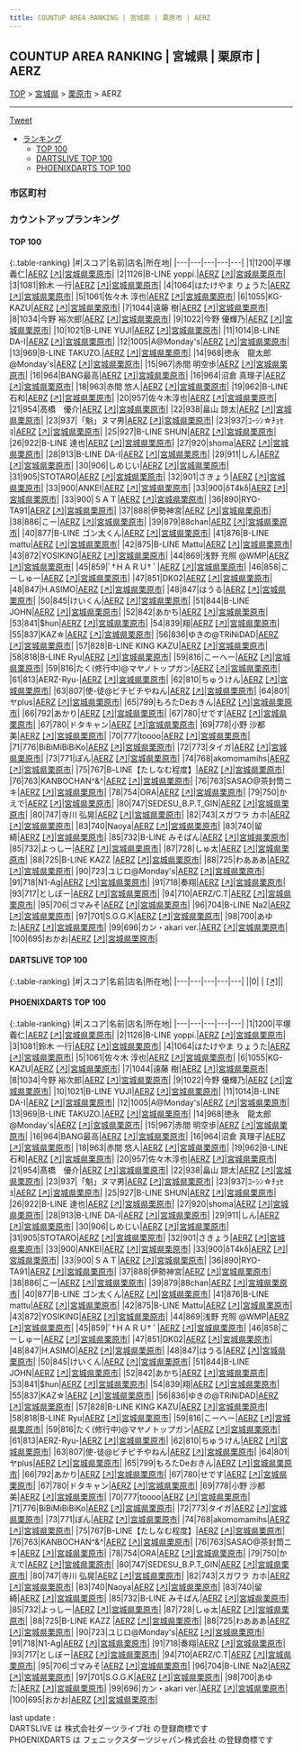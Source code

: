 ```yaml
---
title: COUNTUP AREA RANKING | 宮城県 | 栗原市 | AERZ
---
```

## COUNTUP AREA RANKING | 宮城県 | 栗原市 | AERZ

[TOP](/darts/rank/) > [宮城県](/darts/rank/宮城県/) > [栗原市](/darts/rank/宮城県/栗原市/) > AERZ

___

<a href="https://twitter.com/share?ref_src=twsrc%5Etfw" data-text="COUNTUP AREA RANKING | 宮城県栗原市AERZ" class="twitter-share-button" data-hashtags="DARTSLIVE,PHOENIXDARTS,darts,ダーツ" data-show-count="false">Tweet</a>

* [ランキング](#カウントアップランキング)
    * [TOP 100](#top-100)
    * [DARTSLIVE TOP 100](#dartslive-top-100)
    * [PHOENIXDARTS TOP 100](#phoenixdarts-top-100)

### 市区町村

<ul>

</ul>

### カウントアップランキング

#### TOP 100



{:.table-ranking}
|#|スコア|名前|店名|所在地|
|---|---|---|---|---|
|1|1200|<span class="rank-name-pd"><span class="pro-icon-pd"></span>平塚 義仁</span>|<a href="/darts/rank/shops/7982.html">AERZ</a> <a href="https://vs.phoenixdarts.com/jp/shop/shopDetailInfo/s_7982?s_seq=7982">[↗]</a>|<a href="/darts/rank/宮城県/栗原市">宮城県栗原市</a>|
|2|1126|<span class="rank-name-pd">B-LINE yoppi.</span>|<a href="/darts/rank/shops/7982.html">AERZ</a> <a href="https://vs.phoenixdarts.com/jp/shop/shopDetailInfo/s_7982?s_seq=7982">[↗]</a>|<a href="/darts/rank/宮城県/栗原市">宮城県栗原市</a>|
|3|1081|<span class="rank-name-pd"><span class="pro-icon-pd"></span>鈴木  一行</span>|<a href="/darts/rank/shops/7982.html">AERZ</a> <a href="https://vs.phoenixdarts.com/jp/shop/shopDetailInfo/s_7982?s_seq=7982">[↗]</a>|<a href="/darts/rank/宮城県/栗原市">宮城県栗原市</a>|
|4|1064|<span class="rank-name-pd">はたけやま りょうた</span>|<a href="/darts/rank/shops/7982.html">AERZ</a> <a href="https://vs.phoenixdarts.com/jp/shop/shopDetailInfo/s_7982?s_seq=7982">[↗]</a>|<a href="/darts/rank/宮城県/栗原市">宮城県栗原市</a>|
|5|1061|<span class="rank-name-pd"><span class="pro-icon-pd"></span>佐々木 淳也</span>|<a href="/darts/rank/shops/7982.html">AERZ</a> <a href="https://vs.phoenixdarts.com/jp/shop/shopDetailInfo/s_7982?s_seq=7982">[↗]</a>|<a href="/darts/rank/宮城県/栗原市">宮城県栗原市</a>|
|6|1055|<span class="rank-name-pd">KG-KAZU</span>|<a href="/darts/rank/shops/7982.html">AERZ</a> <a href="https://vs.phoenixdarts.com/jp/shop/shopDetailInfo/s_7982?s_seq=7982">[↗]</a>|<a href="/darts/rank/宮城県/栗原市">宮城県栗原市</a>|
|7|1044|<span class="rank-name-pd">遠藤 樹</span>|<a href="/darts/rank/shops/7982.html">AERZ</a> <a href="https://vs.phoenixdarts.com/jp/shop/shopDetailInfo/s_7982?s_seq=7982">[↗]</a>|<a href="/darts/rank/宮城県/栗原市">宮城県栗原市</a>|
|8|1034|<span class="rank-name-pd"><span class="pro-icon-pd"></span>今野 裕次郎</span>|<a href="/darts/rank/shops/7982.html">AERZ</a> <a href="https://vs.phoenixdarts.com/jp/shop/shopDetailInfo/s_7982?s_seq=7982">[↗]</a>|<a href="/darts/rank/宮城県/栗原市">宮城県栗原市</a>|
|9|1022|<span class="rank-name-pd"><span class="pro-icon-pd"></span>今野 優輝乃</span>|<a href="/darts/rank/shops/7982.html">AERZ</a> <a href="https://vs.phoenixdarts.com/jp/shop/shopDetailInfo/s_7982?s_seq=7982">[↗]</a>|<a href="/darts/rank/宮城県/栗原市">宮城県栗原市</a>|
|10|1021|<span class="rank-name-pd">B-LINE YUJI</span>|<a href="/darts/rank/shops/7982.html">AERZ</a> <a href="https://vs.phoenixdarts.com/jp/shop/shopDetailInfo/s_7982?s_seq=7982">[↗]</a>|<a href="/darts/rank/宮城県/栗原市">宮城県栗原市</a>|
|11|1014|<span class="rank-name-pd">B-LINE  DA-I</span>|<a href="/darts/rank/shops/7982.html">AERZ</a> <a href="https://vs.phoenixdarts.com/jp/shop/shopDetailInfo/s_7982?s_seq=7982">[↗]</a>|<a href="/darts/rank/宮城県/栗原市">宮城県栗原市</a>|
|12|1005|<span class="rank-name-pd">A@Monday&#x27;s</span>|<a href="/darts/rank/shops/7982.html">AERZ</a> <a href="https://vs.phoenixdarts.com/jp/shop/shopDetailInfo/s_7982?s_seq=7982">[↗]</a>|<a href="/darts/rank/宮城県/栗原市">宮城県栗原市</a>|
|13|969|<span class="rank-name-pd">B-LINE TAKUZO.</span>|<a href="/darts/rank/shops/7982.html">AERZ</a> <a href="https://vs.phoenixdarts.com/jp/shop/shopDetailInfo/s_7982?s_seq=7982">[↗]</a>|<a href="/darts/rank/宮城県/栗原市">宮城県栗原市</a>|
|14|968|<span class="rank-name-pd">徳永　龍太郎@Monday&#x27;s</span>|<a href="/darts/rank/shops/7982.html">AERZ</a> <a href="https://vs.phoenixdarts.com/jp/shop/shopDetailInfo/s_7982?s_seq=7982">[↗]</a>|<a href="/darts/rank/宮城県/栗原市">宮城県栗原市</a>|
|15|967|<span class="rank-name-pd">赤間 明空歩</span>|<a href="/darts/rank/shops/7982.html">AERZ</a> <a href="https://vs.phoenixdarts.com/jp/shop/shopDetailInfo/s_7982?s_seq=7982">[↗]</a>|<a href="/darts/rank/宮城県/栗原市">宮城県栗原市</a>|
|16|964|<span class="rank-name-pd">BANG最高</span>|<a href="/darts/rank/shops/7982.html">AERZ</a> <a href="https://vs.phoenixdarts.com/jp/shop/shopDetailInfo/s_7982?s_seq=7982">[↗]</a>|<a href="/darts/rank/宮城県/栗原市">宮城県栗原市</a>|
|16|964|<span class="rank-name-pd"><span class="pro-icon-pd"></span>沼倉 真理子</span>|<a href="/darts/rank/shops/7982.html">AERZ</a> <a href="https://vs.phoenixdarts.com/jp/shop/shopDetailInfo/s_7982?s_seq=7982">[↗]</a>|<a href="/darts/rank/宮城県/栗原市">宮城県栗原市</a>|
|18|963|<span class="rank-name-pd"><span class="pro-icon-pd"></span>赤間 悠人</span>|<a href="/darts/rank/shops/7982.html">AERZ</a> <a href="https://vs.phoenixdarts.com/jp/shop/shopDetailInfo/s_7982?s_seq=7982">[↗]</a>|<a href="/darts/rank/宮城県/栗原市">宮城県栗原市</a>|
|19|962|<span class="rank-name-pd">B-LINE 石和</span>|<a href="/darts/rank/shops/7982.html">AERZ</a> <a href="https://vs.phoenixdarts.com/jp/shop/shopDetailInfo/s_7982?s_seq=7982">[↗]</a>|<a href="/darts/rank/宮城県/栗原市">宮城県栗原市</a>|
|20|957|<span class="rank-name-pd">佐々木淳也</span>|<a href="/darts/rank/shops/7982.html">AERZ</a> <a href="https://vs.phoenixdarts.com/jp/shop/shopDetailInfo/s_7982?s_seq=7982">[↗]</a>|<a href="/darts/rank/宮城県/栗原市">宮城県栗原市</a>|
|21|954|<span class="rank-name-pd">髙橋　優介</span>|<a href="/darts/rank/shops/7982.html">AERZ</a> <a href="https://vs.phoenixdarts.com/jp/shop/shopDetailInfo/s_7982?s_seq=7982">[↗]</a>|<a href="/darts/rank/宮城県/栗原市">宮城県栗原市</a>|
|22|938|<span class="rank-name-pd">畠山 諒太</span>|<a href="/darts/rank/shops/7982.html">AERZ</a> <a href="https://vs.phoenixdarts.com/jp/shop/shopDetailInfo/s_7982?s_seq=7982">[↗]</a>|<a href="/darts/rank/宮城県/栗原市">宮城県栗原市</a>|
|23|937|<span class="rank-name-pd">「魁」ヌマ男</span>|<a href="/darts/rank/shops/7982.html">AERZ</a> <a href="https://vs.phoenixdarts.com/jp/shop/shopDetailInfo/s_7982?s_seq=7982">[↗]</a>|<a href="/darts/rank/宮城県/栗原市">宮城県栗原市</a>|
|23|937|<span class="rank-name-pd">ｺｰｼﾝ☆ﾁｮｾﾖ</span>|<a href="/darts/rank/shops/7982.html">AERZ</a> <a href="https://vs.phoenixdarts.com/jp/shop/shopDetailInfo/s_7982?s_seq=7982">[↗]</a>|<a href="/darts/rank/宮城県/栗原市">宮城県栗原市</a>|
|25|927|<span class="rank-name-pd">B-LINE SHUN</span>|<a href="/darts/rank/shops/7982.html">AERZ</a> <a href="https://vs.phoenixdarts.com/jp/shop/shopDetailInfo/s_7982?s_seq=7982">[↗]</a>|<a href="/darts/rank/宮城県/栗原市">宮城県栗原市</a>|
|26|922|<span class="rank-name-pd">B-LINE   達也</span>|<a href="/darts/rank/shops/7982.html">AERZ</a> <a href="https://vs.phoenixdarts.com/jp/shop/shopDetailInfo/s_7982?s_seq=7982">[↗]</a>|<a href="/darts/rank/宮城県/栗原市">宮城県栗原市</a>|
|27|920|<span class="rank-name-pd">shoma</span>|<a href="/darts/rank/shops/7982.html">AERZ</a> <a href="https://vs.phoenixdarts.com/jp/shop/shopDetailInfo/s_7982?s_seq=7982">[↗]</a>|<a href="/darts/rank/宮城県/栗原市">宮城県栗原市</a>|
|28|913|<span class="rank-name-pd">B-LINE DA-I</span>|<a href="/darts/rank/shops/7982.html">AERZ</a> <a href="https://vs.phoenixdarts.com/jp/shop/shopDetailInfo/s_7982?s_seq=7982">[↗]</a>|<a href="/darts/rank/宮城県/栗原市">宮城県栗原市</a>|
|29|911|<span class="rank-name-pd">しん</span>|<a href="/darts/rank/shops/7982.html">AERZ</a> <a href="https://vs.phoenixdarts.com/jp/shop/shopDetailInfo/s_7982?s_seq=7982">[↗]</a>|<a href="/darts/rank/宮城県/栗原市">宮城県栗原市</a>|
|30|906|<span class="rank-name-pd">しめじい</span>|<a href="/darts/rank/shops/7982.html">AERZ</a> <a href="https://vs.phoenixdarts.com/jp/shop/shopDetailInfo/s_7982?s_seq=7982">[↗]</a>|<a href="/darts/rank/宮城県/栗原市">宮城県栗原市</a>|
|31|905|<span class="rank-name-pd">STOTARO</span>|<a href="/darts/rank/shops/7982.html">AERZ</a> <a href="https://vs.phoenixdarts.com/jp/shop/shopDetailInfo/s_7982?s_seq=7982">[↗]</a>|<a href="/darts/rank/宮城県/栗原市">宮城県栗原市</a>|
|32|901|<span class="rank-name-pd">さきょう</span>|<a href="/darts/rank/shops/7982.html">AERZ</a> <a href="https://vs.phoenixdarts.com/jp/shop/shopDetailInfo/s_7982?s_seq=7982">[↗]</a>|<a href="/darts/rank/宮城県/栗原市">宮城県栗原市</a>|
|33|900|<span class="rank-name-pd">ANKEI</span>|<a href="/darts/rank/shops/7982.html">AERZ</a> <a href="https://vs.phoenixdarts.com/jp/shop/shopDetailInfo/s_7982?s_seq=7982">[↗]</a>|<a href="/darts/rank/宮城県/栗原市">宮城県栗原市</a>|
|33|900|<span class="rank-name-pd">δT4kδ</span>|<a href="/darts/rank/shops/7982.html">AERZ</a> <a href="https://vs.phoenixdarts.com/jp/shop/shopDetailInfo/s_7982?s_seq=7982">[↗]</a>|<a href="/darts/rank/宮城県/栗原市">宮城県栗原市</a>|
|33|900|<span class="rank-name-pd">ＳＡＴ</span>|<a href="/darts/rank/shops/7982.html">AERZ</a> <a href="https://vs.phoenixdarts.com/jp/shop/shopDetailInfo/s_7982?s_seq=7982">[↗]</a>|<a href="/darts/rank/宮城県/栗原市">宮城県栗原市</a>|
|36|890|<span class="rank-name-pd">RYO-TA91</span>|<a href="/darts/rank/shops/7982.html">AERZ</a> <a href="https://vs.phoenixdarts.com/jp/shop/shopDetailInfo/s_7982?s_seq=7982">[↗]</a>|<a href="/darts/rank/宮城県/栗原市">宮城県栗原市</a>|
|37|888|<span class="rank-name-pd">伊勢神宮</span>|<a href="/darts/rank/shops/7982.html">AERZ</a> <a href="https://vs.phoenixdarts.com/jp/shop/shopDetailInfo/s_7982?s_seq=7982">[↗]</a>|<a href="/darts/rank/宮城県/栗原市">宮城県栗原市</a>|
|38|886|<span class="rank-name-pd">こー</span>|<a href="/darts/rank/shops/7982.html">AERZ</a> <a href="https://vs.phoenixdarts.com/jp/shop/shopDetailInfo/s_7982?s_seq=7982">[↗]</a>|<a href="/darts/rank/宮城県/栗原市">宮城県栗原市</a>|
|39|879|<span class="rank-name-pd">88chan</span>|<a href="/darts/rank/shops/7982.html">AERZ</a> <a href="https://vs.phoenixdarts.com/jp/shop/shopDetailInfo/s_7982?s_seq=7982">[↗]</a>|<a href="/darts/rank/宮城県/栗原市">宮城県栗原市</a>|
|40|877|<span class="rank-name-pd">B-LINE ゴン太くん</span>|<a href="/darts/rank/shops/7982.html">AERZ</a> <a href="https://vs.phoenixdarts.com/jp/shop/shopDetailInfo/s_7982?s_seq=7982">[↗]</a>|<a href="/darts/rank/宮城県/栗原市">宮城県栗原市</a>|
|41|876|<span class="rank-name-pd">B-LINE mattu</span>|<a href="/darts/rank/shops/7982.html">AERZ</a> <a href="https://vs.phoenixdarts.com/jp/shop/shopDetailInfo/s_7982?s_seq=7982">[↗]</a>|<a href="/darts/rank/宮城県/栗原市">宮城県栗原市</a>|
|42|875|<span class="rank-name-pd">B-LINE Mattu</span>|<a href="/darts/rank/shops/7982.html">AERZ</a> <a href="https://vs.phoenixdarts.com/jp/shop/shopDetailInfo/s_7982?s_seq=7982">[↗]</a>|<a href="/darts/rank/宮城県/栗原市">宮城県栗原市</a>|
|43|872|<span class="rank-name-pd">YOSIKING</span>|<a href="/darts/rank/shops/7982.html">AERZ</a> <a href="https://vs.phoenixdarts.com/jp/shop/shopDetailInfo/s_7982?s_seq=7982">[↗]</a>|<a href="/darts/rank/宮城県/栗原市">宮城県栗原市</a>|
|44|869|<span class="rank-name-pd">浅野 充照 @WMP</span>|<a href="/darts/rank/shops/7982.html">AERZ</a> <a href="https://vs.phoenixdarts.com/jp/shop/shopDetailInfo/s_7982?s_seq=7982">[↗]</a>|<a href="/darts/rank/宮城県/栗原市">宮城県栗原市</a>|
|45|859|<span class="rank-name-pd">‪ﾟ†ＨＡＲＵ† ﾟ</span>|<a href="/darts/rank/shops/7982.html">AERZ</a> <a href="https://vs.phoenixdarts.com/jp/shop/shopDetailInfo/s_7982?s_seq=7982">[↗]</a>|<a href="/darts/rank/宮城県/栗原市">宮城県栗原市</a>|
|46|858|<span class="rank-name-pd">こーしゅー</span>|<a href="/darts/rank/shops/7982.html">AERZ</a> <a href="https://vs.phoenixdarts.com/jp/shop/shopDetailInfo/s_7982?s_seq=7982">[↗]</a>|<a href="/darts/rank/宮城県/栗原市">宮城県栗原市</a>|
|47|851|<span class="rank-name-pd">DK02</span>|<a href="/darts/rank/shops/7982.html">AERZ</a> <a href="https://vs.phoenixdarts.com/jp/shop/shopDetailInfo/s_7982?s_seq=7982">[↗]</a>|<a href="/darts/rank/宮城県/栗原市">宮城県栗原市</a>|
|48|847|<span class="rank-name-pd">H.ASIMO</span>|<a href="/darts/rank/shops/7982.html">AERZ</a> <a href="https://vs.phoenixdarts.com/jp/shop/shopDetailInfo/s_7982?s_seq=7982">[↗]</a>|<a href="/darts/rank/宮城県/栗原市">宮城県栗原市</a>|
|48|847|<span class="rank-name-pd">はうる</span>|<a href="/darts/rank/shops/7982.html">AERZ</a> <a href="https://vs.phoenixdarts.com/jp/shop/shopDetailInfo/s_7982?s_seq=7982">[↗]</a>|<a href="/darts/rank/宮城県/栗原市">宮城県栗原市</a>|
|50|845|<span class="rank-name-pd">けいくん</span>|<a href="/darts/rank/shops/7982.html">AERZ</a> <a href="https://vs.phoenixdarts.com/jp/shop/shopDetailInfo/s_7982?s_seq=7982">[↗]</a>|<a href="/darts/rank/宮城県/栗原市">宮城県栗原市</a>|
|51|844|<span class="rank-name-pd">B-LINE JOHN</span>|<a href="/darts/rank/shops/7982.html">AERZ</a> <a href="https://vs.phoenixdarts.com/jp/shop/shopDetailInfo/s_7982?s_seq=7982">[↗]</a>|<a href="/darts/rank/宮城県/栗原市">宮城県栗原市</a>|
|52|842|<span class="rank-name-pd">あかち</span>|<a href="/darts/rank/shops/7982.html">AERZ</a> <a href="https://vs.phoenixdarts.com/jp/shop/shopDetailInfo/s_7982?s_seq=7982">[↗]</a>|<a href="/darts/rank/宮城県/栗原市">宮城県栗原市</a>|
|53|841|<span class="rank-name-pd">$hun</span>|<a href="/darts/rank/shops/7982.html">AERZ</a> <a href="https://vs.phoenixdarts.com/jp/shop/shopDetailInfo/s_7982?s_seq=7982">[↗]</a>|<a href="/darts/rank/宮城県/栗原市">宮城県栗原市</a>|
|54|839|<span class="rank-name-pd">翔</span>|<a href="/darts/rank/shops/7982.html">AERZ</a> <a href="https://vs.phoenixdarts.com/jp/shop/shopDetailInfo/s_7982?s_seq=7982">[↗]</a>|<a href="/darts/rank/宮城県/栗原市">宮城県栗原市</a>|
|55|837|<span class="rank-name-pd">KAZ☆</span>|<a href="/darts/rank/shops/7982.html">AERZ</a> <a href="https://vs.phoenixdarts.com/jp/shop/shopDetailInfo/s_7982?s_seq=7982">[↗]</a>|<a href="/darts/rank/宮城県/栗原市">宮城県栗原市</a>|
|56|836|<span class="rank-name-pd">ゆきの@TRiNiDAD</span>|<a href="/darts/rank/shops/7982.html">AERZ</a> <a href="https://vs.phoenixdarts.com/jp/shop/shopDetailInfo/s_7982?s_seq=7982">[↗]</a>|<a href="/darts/rank/宮城県/栗原市">宮城県栗原市</a>|
|57|828|<span class="rank-name-pd">B-LINE KING KAZU</span>|<a href="/darts/rank/shops/7982.html">AERZ</a> <a href="https://vs.phoenixdarts.com/jp/shop/shopDetailInfo/s_7982?s_seq=7982">[↗]</a>|<a href="/darts/rank/宮城県/栗原市">宮城県栗原市</a>|
|58|818|<span class="rank-name-pd">B-LINE Ryu</span>|<a href="/darts/rank/shops/7982.html">AERZ</a> <a href="https://vs.phoenixdarts.com/jp/shop/shopDetailInfo/s_7982?s_seq=7982">[↗]</a>|<a href="/darts/rank/宮城県/栗原市">宮城県栗原市</a>|
|59|816|<span class="rank-name-pd">こーへー</span>|<a href="/darts/rank/shops/7982.html">AERZ</a> <a href="https://vs.phoenixdarts.com/jp/shop/shopDetailInfo/s_7982?s_seq=7982">[↗]</a>|<a href="/darts/rank/宮城県/栗原市">宮城県栗原市</a>|
|59|816|<span class="rank-name-pd">たく(修行中)@マヤノトップガン</span>|<a href="/darts/rank/shops/7982.html">AERZ</a> <a href="https://vs.phoenixdarts.com/jp/shop/shopDetailInfo/s_7982?s_seq=7982">[↗]</a>|<a href="/darts/rank/宮城県/栗原市">宮城県栗原市</a>|
|61|813|<span class="rank-name-pd">AERZ-Ryu-</span>|<a href="/darts/rank/shops/7982.html">AERZ</a> <a href="https://vs.phoenixdarts.com/jp/shop/shopDetailInfo/s_7982?s_seq=7982">[↗]</a>|<a href="/darts/rank/宮城県/栗原市">宮城県栗原市</a>|
|62|810|<span class="rank-name-pd">ちゅうけん</span>|<a href="/darts/rank/shops/7982.html">AERZ</a> <a href="https://vs.phoenixdarts.com/jp/shop/shopDetailInfo/s_7982?s_seq=7982">[↗]</a>|<a href="/darts/rank/宮城県/栗原市">宮城県栗原市</a>|
|63|807|<span class="rank-name-pd">使-徒@ビチビチやねん</span>|<a href="/darts/rank/shops/7982.html">AERZ</a> <a href="https://vs.phoenixdarts.com/jp/shop/shopDetailInfo/s_7982?s_seq=7982">[↗]</a>|<a href="/darts/rank/宮城県/栗原市">宮城県栗原市</a>|
|64|801|<span class="rank-name-pd">ヤplus</span>|<a href="/darts/rank/shops/7982.html">AERZ</a> <a href="https://vs.phoenixdarts.com/jp/shop/shopDetailInfo/s_7982?s_seq=7982">[↗]</a>|<a href="/darts/rank/宮城県/栗原市">宮城県栗原市</a>|
|65|799|<span class="rank-name-pd">もろたDeおきん</span>|<a href="/darts/rank/shops/7982.html">AERZ</a> <a href="https://vs.phoenixdarts.com/jp/shop/shopDetailInfo/s_7982?s_seq=7982">[↗]</a>|<a href="/darts/rank/宮城県/栗原市">宮城県栗原市</a>|
|66|792|<span class="rank-name-pd">あかり</span>|<a href="/darts/rank/shops/7982.html">AERZ</a> <a href="https://vs.phoenixdarts.com/jp/shop/shopDetailInfo/s_7982?s_seq=7982">[↗]</a>|<a href="/darts/rank/宮城県/栗原市">宮城県栗原市</a>|
|67|780|<span class="rank-name-pd">せです</span>|<a href="/darts/rank/shops/7982.html">AERZ</a> <a href="https://vs.phoenixdarts.com/jp/shop/shopDetailInfo/s_7982?s_seq=7982">[↗]</a>|<a href="/darts/rank/宮城県/栗原市">宮城県栗原市</a>|
|67|780|<span class="rank-name-pd">ドタキャン</span>|<a href="/darts/rank/shops/7982.html">AERZ</a> <a href="https://vs.phoenixdarts.com/jp/shop/shopDetailInfo/s_7982?s_seq=7982">[↗]</a>|<a href="/darts/rank/宮城県/栗原市">宮城県栗原市</a>|
|69|778|<span class="rank-name-pd"><span class="pro-icon-pd"></span>小野 沙都美</span>|<a href="/darts/rank/shops/7982.html">AERZ</a> <a href="https://vs.phoenixdarts.com/jp/shop/shopDetailInfo/s_7982?s_seq=7982">[↗]</a>|<a href="/darts/rank/宮城県/栗原市">宮城県栗原市</a>|
|70|777|<span class="rank-name-pd">toooo</span>|<a href="/darts/rank/shops/7982.html">AERZ</a> <a href="https://vs.phoenixdarts.com/jp/shop/shopDetailInfo/s_7982?s_seq=7982">[↗]</a>|<a href="/darts/rank/宮城県/栗原市">宮城県栗原市</a>|
|71|776|<span class="rank-name-pd">BiBiMiBiBiKo</span>|<a href="/darts/rank/shops/7982.html">AERZ</a> <a href="https://vs.phoenixdarts.com/jp/shop/shopDetailInfo/s_7982?s_seq=7982">[↗]</a>|<a href="/darts/rank/宮城県/栗原市">宮城県栗原市</a>|
|72|773|<span class="rank-name-pd">タイガ</span>|<a href="/darts/rank/shops/7982.html">AERZ</a> <a href="https://vs.phoenixdarts.com/jp/shop/shopDetailInfo/s_7982?s_seq=7982">[↗]</a>|<a href="/darts/rank/宮城県/栗原市">宮城県栗原市</a>|
|73|771|<span class="rank-name-pd">ぽん</span>|<a href="/darts/rank/shops/7982.html">AERZ</a> <a href="https://vs.phoenixdarts.com/jp/shop/shopDetailInfo/s_7982?s_seq=7982">[↗]</a>|<a href="/darts/rank/宮城県/栗原市">宮城県栗原市</a>|
|74|768|<span class="rank-name-pd">akomomamihs</span>|<a href="/darts/rank/shops/7982.html">AERZ</a> <a href="https://vs.phoenixdarts.com/jp/shop/shopDetailInfo/s_7982?s_seq=7982">[↗]</a>|<a href="/darts/rank/宮城県/栗原市">宮城県栗原市</a>|
|75|767|<span class="rank-name-pd">BｰLINE【たしなむ程度】</span>|<a href="/darts/rank/shops/7982.html">AERZ</a> <a href="https://vs.phoenixdarts.com/jp/shop/shopDetailInfo/s_7982?s_seq=7982">[↗]</a>|<a href="/darts/rank/宮城県/栗原市">宮城県栗原市</a>|
|76|763|<span class="rank-name-pd">KANBOCHAN^&amp;^</span>|<a href="/darts/rank/shops/7982.html">AERZ</a> <a href="https://vs.phoenixdarts.com/jp/shop/shopDetailInfo/s_7982?s_seq=7982">[↗]</a>|<a href="/darts/rank/宮城県/栗原市">宮城県栗原市</a>|
|76|763|<span class="rank-name-pd">SASAO@茶封筒ニキ</span>|<a href="/darts/rank/shops/7982.html">AERZ</a> <a href="https://vs.phoenixdarts.com/jp/shop/shopDetailInfo/s_7982?s_seq=7982">[↗]</a>|<a href="/darts/rank/宮城県/栗原市">宮城県栗原市</a>|
|78|754|<span class="rank-name-pd">ORA</span>|<a href="/darts/rank/shops/7982.html">AERZ</a> <a href="https://vs.phoenixdarts.com/jp/shop/shopDetailInfo/s_7982?s_seq=7982">[↗]</a>|<a href="/darts/rank/宮城県/栗原市">宮城県栗原市</a>|
|79|750|<span class="rank-name-pd">かえで</span>|<a href="/darts/rank/shops/7982.html">AERZ</a> <a href="https://vs.phoenixdarts.com/jp/shop/shopDetailInfo/s_7982?s_seq=7982">[↗]</a>|<a href="/darts/rank/宮城県/栗原市">宮城県栗原市</a>|
|80|747|<span class="rank-name-pd">SEDESU_B.P.T_GIN</span>|<a href="/darts/rank/shops/7982.html">AERZ</a> <a href="https://vs.phoenixdarts.com/jp/shop/shopDetailInfo/s_7982?s_seq=7982">[↗]</a>|<a href="/darts/rank/宮城県/栗原市">宮城県栗原市</a>|
|80|747|<span class="rank-name-pd">寺川 弘晃</span>|<a href="/darts/rank/shops/7982.html">AERZ</a> <a href="https://vs.phoenixdarts.com/jp/shop/shopDetailInfo/s_7982?s_seq=7982">[↗]</a>|<a href="/darts/rank/宮城県/栗原市">宮城県栗原市</a>|
|82|743|<span class="rank-name-pd">スガワラ カホ</span>|<a href="/darts/rank/shops/7982.html">AERZ</a> <a href="https://vs.phoenixdarts.com/jp/shop/shopDetailInfo/s_7982?s_seq=7982">[↗]</a>|<a href="/darts/rank/宮城県/栗原市">宮城県栗原市</a>|
|83|740|<span class="rank-name-pd">Naoya</span>|<a href="/darts/rank/shops/7982.html">AERZ</a> <a href="https://vs.phoenixdarts.com/jp/shop/shopDetailInfo/s_7982?s_seq=7982">[↗]</a>|<a href="/darts/rank/宮城県/栗原市">宮城県栗原市</a>|
|83|740|<span class="rank-name-pd">留綺</span>|<a href="/darts/rank/shops/7982.html">AERZ</a> <a href="https://vs.phoenixdarts.com/jp/shop/shopDetailInfo/s_7982?s_seq=7982">[↗]</a>|<a href="/darts/rank/宮城県/栗原市">宮城県栗原市</a>|
|85|732|<span class="rank-name-pd">B-LINE みそぱん</span>|<a href="/darts/rank/shops/7982.html">AERZ</a> <a href="https://vs.phoenixdarts.com/jp/shop/shopDetailInfo/s_7982?s_seq=7982">[↗]</a>|<a href="/darts/rank/宮城県/栗原市">宮城県栗原市</a>|
|85|732|<span class="rank-name-pd">よっしー</span>|<a href="/darts/rank/shops/7982.html">AERZ</a> <a href="https://vs.phoenixdarts.com/jp/shop/shopDetailInfo/s_7982?s_seq=7982">[↗]</a>|<a href="/darts/rank/宮城県/栗原市">宮城県栗原市</a>|
|87|728|<span class="rank-name-pd">しゅ太</span>|<a href="/darts/rank/shops/7982.html">AERZ</a> <a href="https://vs.phoenixdarts.com/jp/shop/shopDetailInfo/s_7982?s_seq=7982">[↗]</a>|<a href="/darts/rank/宮城県/栗原市">宮城県栗原市</a>|
|88|725|<span class="rank-name-pd">B-LINE KAZZ </span>|<a href="/darts/rank/shops/7982.html">AERZ</a> <a href="https://vs.phoenixdarts.com/jp/shop/shopDetailInfo/s_7982?s_seq=7982">[↗]</a>|<a href="/darts/rank/宮城県/栗原市">宮城県栗原市</a>|
|88|725|<span class="rank-name-pd">わあああ</span>|<a href="/darts/rank/shops/7982.html">AERZ</a> <a href="https://vs.phoenixdarts.com/jp/shop/shopDetailInfo/s_7982?s_seq=7982">[↗]</a>|<a href="/darts/rank/宮城県/栗原市">宮城県栗原市</a>|
|90|723|<span class="rank-name-pd">ユじロ@Monday&#x27;s</span>|<a href="/darts/rank/shops/7982.html">AERZ</a> <a href="https://vs.phoenixdarts.com/jp/shop/shopDetailInfo/s_7982?s_seq=7982">[↗]</a>|<a href="/darts/rank/宮城県/栗原市">宮城県栗原市</a>|
|91|718|<span class="rank-name-pd">N1-Ag</span>|<a href="/darts/rank/shops/7982.html">AERZ</a> <a href="https://vs.phoenixdarts.com/jp/shop/shopDetailInfo/s_7982?s_seq=7982">[↗]</a>|<a href="/darts/rank/宮城県/栗原市">宮城県栗原市</a>|
|91|718|<span class="rank-name-pd">奏翔</span>|<a href="/darts/rank/shops/7982.html">AERZ</a> <a href="https://vs.phoenixdarts.com/jp/shop/shopDetailInfo/s_7982?s_seq=7982">[↗]</a>|<a href="/darts/rank/宮城県/栗原市">宮城県栗原市</a>|
|93|717|<span class="rank-name-pd">としぼー</span>|<a href="/darts/rank/shops/7982.html">AERZ</a> <a href="https://vs.phoenixdarts.com/jp/shop/shopDetailInfo/s_7982?s_seq=7982">[↗]</a>|<a href="/darts/rank/宮城県/栗原市">宮城県栗原市</a>|
|94|710|<span class="rank-name-pd">AERZ/C.T</span>|<a href="/darts/rank/shops/7982.html">AERZ</a> <a href="https://vs.phoenixdarts.com/jp/shop/shopDetailInfo/s_7982?s_seq=7982">[↗]</a>|<a href="/darts/rank/宮城県/栗原市">宮城県栗原市</a>|
|95|706|<span class="rank-name-pd">ゴマみそ</span>|<a href="/darts/rank/shops/7982.html">AERZ</a> <a href="https://vs.phoenixdarts.com/jp/shop/shopDetailInfo/s_7982?s_seq=7982">[↗]</a>|<a href="/darts/rank/宮城県/栗原市">宮城県栗原市</a>|
|96|704|<span class="rank-name-pd">B-LINE Na2</span>|<a href="/darts/rank/shops/7982.html">AERZ</a> <a href="https://vs.phoenixdarts.com/jp/shop/shopDetailInfo/s_7982?s_seq=7982">[↗]</a>|<a href="/darts/rank/宮城県/栗原市">宮城県栗原市</a>|
|97|701|<span class="rank-name-pd">S.G.G.K</span>|<a href="/darts/rank/shops/7982.html">AERZ</a> <a href="https://vs.phoenixdarts.com/jp/shop/shopDetailInfo/s_7982?s_seq=7982">[↗]</a>|<a href="/darts/rank/宮城県/栗原市">宮城県栗原市</a>|
|98|700|<span class="rank-name-pd">あゆた</span>|<a href="/darts/rank/shops/7982.html">AERZ</a> <a href="https://vs.phoenixdarts.com/jp/shop/shopDetailInfo/s_7982?s_seq=7982">[↗]</a>|<a href="/darts/rank/宮城県/栗原市">宮城県栗原市</a>|
|99|696|<span class="rank-name-pd">カン・akari ver.</span>|<a href="/darts/rank/shops/7982.html">AERZ</a> <a href="https://vs.phoenixdarts.com/jp/shop/shopDetailInfo/s_7982?s_seq=7982">[↗]</a>|<a href="/darts/rank/宮城県/栗原市">宮城県栗原市</a>|
|100|695|<span class="rank-name-pd">おかお</span>|<a href="/darts/rank/shops/7982.html">AERZ</a> <a href="https://vs.phoenixdarts.com/jp/shop/shopDetailInfo/s_7982?s_seq=7982">[↗]</a>|<a href="/darts/rank/宮城県/栗原市">宮城県栗原市</a>|


#### DARTSLIVE TOP 100



{:.table-ranking}
|#|スコア|名前|店名|所在地|
|---|---|---|---|---|
||0|<span class="rank-name-dl"> </span>|<a href="/darts/rank/shops/.html"></a> <a href="">[↗]</a>|<a href="/darts/rank//"></a>|


#### PHOENIXDARTS TOP 100



{:.table-ranking}
|#|スコア|名前|店名|所在地|
|---|---|---|---|---|
|1|1200|<span class="rank-name-pd"><span class="pro-icon-pd"></span>平塚 義仁</span>|<a href="/darts/rank/shops/7982.html">AERZ</a> <a href="https://vs.phoenixdarts.com/jp/shop/shopDetailInfo/s_7982?s_seq=7982">[↗]</a>|<a href="/darts/rank/宮城県/栗原市">宮城県栗原市</a>|
|2|1126|<span class="rank-name-pd">B-LINE yoppi.</span>|<a href="/darts/rank/shops/7982.html">AERZ</a> <a href="https://vs.phoenixdarts.com/jp/shop/shopDetailInfo/s_7982?s_seq=7982">[↗]</a>|<a href="/darts/rank/宮城県/栗原市">宮城県栗原市</a>|
|3|1081|<span class="rank-name-pd"><span class="pro-icon-pd"></span>鈴木  一行</span>|<a href="/darts/rank/shops/7982.html">AERZ</a> <a href="https://vs.phoenixdarts.com/jp/shop/shopDetailInfo/s_7982?s_seq=7982">[↗]</a>|<a href="/darts/rank/宮城県/栗原市">宮城県栗原市</a>|
|4|1064|<span class="rank-name-pd">はたけやま りょうた</span>|<a href="/darts/rank/shops/7982.html">AERZ</a> <a href="https://vs.phoenixdarts.com/jp/shop/shopDetailInfo/s_7982?s_seq=7982">[↗]</a>|<a href="/darts/rank/宮城県/栗原市">宮城県栗原市</a>|
|5|1061|<span class="rank-name-pd"><span class="pro-icon-pd"></span>佐々木 淳也</span>|<a href="/darts/rank/shops/7982.html">AERZ</a> <a href="https://vs.phoenixdarts.com/jp/shop/shopDetailInfo/s_7982?s_seq=7982">[↗]</a>|<a href="/darts/rank/宮城県/栗原市">宮城県栗原市</a>|
|6|1055|<span class="rank-name-pd">KG-KAZU</span>|<a href="/darts/rank/shops/7982.html">AERZ</a> <a href="https://vs.phoenixdarts.com/jp/shop/shopDetailInfo/s_7982?s_seq=7982">[↗]</a>|<a href="/darts/rank/宮城県/栗原市">宮城県栗原市</a>|
|7|1044|<span class="rank-name-pd">遠藤 樹</span>|<a href="/darts/rank/shops/7982.html">AERZ</a> <a href="https://vs.phoenixdarts.com/jp/shop/shopDetailInfo/s_7982?s_seq=7982">[↗]</a>|<a href="/darts/rank/宮城県/栗原市">宮城県栗原市</a>|
|8|1034|<span class="rank-name-pd"><span class="pro-icon-pd"></span>今野 裕次郎</span>|<a href="/darts/rank/shops/7982.html">AERZ</a> <a href="https://vs.phoenixdarts.com/jp/shop/shopDetailInfo/s_7982?s_seq=7982">[↗]</a>|<a href="/darts/rank/宮城県/栗原市">宮城県栗原市</a>|
|9|1022|<span class="rank-name-pd"><span class="pro-icon-pd"></span>今野 優輝乃</span>|<a href="/darts/rank/shops/7982.html">AERZ</a> <a href="https://vs.phoenixdarts.com/jp/shop/shopDetailInfo/s_7982?s_seq=7982">[↗]</a>|<a href="/darts/rank/宮城県/栗原市">宮城県栗原市</a>|
|10|1021|<span class="rank-name-pd">B-LINE YUJI</span>|<a href="/darts/rank/shops/7982.html">AERZ</a> <a href="https://vs.phoenixdarts.com/jp/shop/shopDetailInfo/s_7982?s_seq=7982">[↗]</a>|<a href="/darts/rank/宮城県/栗原市">宮城県栗原市</a>|
|11|1014|<span class="rank-name-pd">B-LINE  DA-I</span>|<a href="/darts/rank/shops/7982.html">AERZ</a> <a href="https://vs.phoenixdarts.com/jp/shop/shopDetailInfo/s_7982?s_seq=7982">[↗]</a>|<a href="/darts/rank/宮城県/栗原市">宮城県栗原市</a>|
|12|1005|<span class="rank-name-pd">A@Monday&#x27;s</span>|<a href="/darts/rank/shops/7982.html">AERZ</a> <a href="https://vs.phoenixdarts.com/jp/shop/shopDetailInfo/s_7982?s_seq=7982">[↗]</a>|<a href="/darts/rank/宮城県/栗原市">宮城県栗原市</a>|
|13|969|<span class="rank-name-pd">B-LINE TAKUZO.</span>|<a href="/darts/rank/shops/7982.html">AERZ</a> <a href="https://vs.phoenixdarts.com/jp/shop/shopDetailInfo/s_7982?s_seq=7982">[↗]</a>|<a href="/darts/rank/宮城県/栗原市">宮城県栗原市</a>|
|14|968|<span class="rank-name-pd">徳永　龍太郎@Monday&#x27;s</span>|<a href="/darts/rank/shops/7982.html">AERZ</a> <a href="https://vs.phoenixdarts.com/jp/shop/shopDetailInfo/s_7982?s_seq=7982">[↗]</a>|<a href="/darts/rank/宮城県/栗原市">宮城県栗原市</a>|
|15|967|<span class="rank-name-pd">赤間 明空歩</span>|<a href="/darts/rank/shops/7982.html">AERZ</a> <a href="https://vs.phoenixdarts.com/jp/shop/shopDetailInfo/s_7982?s_seq=7982">[↗]</a>|<a href="/darts/rank/宮城県/栗原市">宮城県栗原市</a>|
|16|964|<span class="rank-name-pd">BANG最高</span>|<a href="/darts/rank/shops/7982.html">AERZ</a> <a href="https://vs.phoenixdarts.com/jp/shop/shopDetailInfo/s_7982?s_seq=7982">[↗]</a>|<a href="/darts/rank/宮城県/栗原市">宮城県栗原市</a>|
|16|964|<span class="rank-name-pd"><span class="pro-icon-pd"></span>沼倉 真理子</span>|<a href="/darts/rank/shops/7982.html">AERZ</a> <a href="https://vs.phoenixdarts.com/jp/shop/shopDetailInfo/s_7982?s_seq=7982">[↗]</a>|<a href="/darts/rank/宮城県/栗原市">宮城県栗原市</a>|
|18|963|<span class="rank-name-pd"><span class="pro-icon-pd"></span>赤間 悠人</span>|<a href="/darts/rank/shops/7982.html">AERZ</a> <a href="https://vs.phoenixdarts.com/jp/shop/shopDetailInfo/s_7982?s_seq=7982">[↗]</a>|<a href="/darts/rank/宮城県/栗原市">宮城県栗原市</a>|
|19|962|<span class="rank-name-pd">B-LINE 石和</span>|<a href="/darts/rank/shops/7982.html">AERZ</a> <a href="https://vs.phoenixdarts.com/jp/shop/shopDetailInfo/s_7982?s_seq=7982">[↗]</a>|<a href="/darts/rank/宮城県/栗原市">宮城県栗原市</a>|
|20|957|<span class="rank-name-pd">佐々木淳也</span>|<a href="/darts/rank/shops/7982.html">AERZ</a> <a href="https://vs.phoenixdarts.com/jp/shop/shopDetailInfo/s_7982?s_seq=7982">[↗]</a>|<a href="/darts/rank/宮城県/栗原市">宮城県栗原市</a>|
|21|954|<span class="rank-name-pd">髙橋　優介</span>|<a href="/darts/rank/shops/7982.html">AERZ</a> <a href="https://vs.phoenixdarts.com/jp/shop/shopDetailInfo/s_7982?s_seq=7982">[↗]</a>|<a href="/darts/rank/宮城県/栗原市">宮城県栗原市</a>|
|22|938|<span class="rank-name-pd">畠山 諒太</span>|<a href="/darts/rank/shops/7982.html">AERZ</a> <a href="https://vs.phoenixdarts.com/jp/shop/shopDetailInfo/s_7982?s_seq=7982">[↗]</a>|<a href="/darts/rank/宮城県/栗原市">宮城県栗原市</a>|
|23|937|<span class="rank-name-pd">「魁」ヌマ男</span>|<a href="/darts/rank/shops/7982.html">AERZ</a> <a href="https://vs.phoenixdarts.com/jp/shop/shopDetailInfo/s_7982?s_seq=7982">[↗]</a>|<a href="/darts/rank/宮城県/栗原市">宮城県栗原市</a>|
|23|937|<span class="rank-name-pd">ｺｰｼﾝ☆ﾁｮｾﾖ</span>|<a href="/darts/rank/shops/7982.html">AERZ</a> <a href="https://vs.phoenixdarts.com/jp/shop/shopDetailInfo/s_7982?s_seq=7982">[↗]</a>|<a href="/darts/rank/宮城県/栗原市">宮城県栗原市</a>|
|25|927|<span class="rank-name-pd">B-LINE SHUN</span>|<a href="/darts/rank/shops/7982.html">AERZ</a> <a href="https://vs.phoenixdarts.com/jp/shop/shopDetailInfo/s_7982?s_seq=7982">[↗]</a>|<a href="/darts/rank/宮城県/栗原市">宮城県栗原市</a>|
|26|922|<span class="rank-name-pd">B-LINE   達也</span>|<a href="/darts/rank/shops/7982.html">AERZ</a> <a href="https://vs.phoenixdarts.com/jp/shop/shopDetailInfo/s_7982?s_seq=7982">[↗]</a>|<a href="/darts/rank/宮城県/栗原市">宮城県栗原市</a>|
|27|920|<span class="rank-name-pd">shoma</span>|<a href="/darts/rank/shops/7982.html">AERZ</a> <a href="https://vs.phoenixdarts.com/jp/shop/shopDetailInfo/s_7982?s_seq=7982">[↗]</a>|<a href="/darts/rank/宮城県/栗原市">宮城県栗原市</a>|
|28|913|<span class="rank-name-pd">B-LINE DA-I</span>|<a href="/darts/rank/shops/7982.html">AERZ</a> <a href="https://vs.phoenixdarts.com/jp/shop/shopDetailInfo/s_7982?s_seq=7982">[↗]</a>|<a href="/darts/rank/宮城県/栗原市">宮城県栗原市</a>|
|29|911|<span class="rank-name-pd">しん</span>|<a href="/darts/rank/shops/7982.html">AERZ</a> <a href="https://vs.phoenixdarts.com/jp/shop/shopDetailInfo/s_7982?s_seq=7982">[↗]</a>|<a href="/darts/rank/宮城県/栗原市">宮城県栗原市</a>|
|30|906|<span class="rank-name-pd">しめじい</span>|<a href="/darts/rank/shops/7982.html">AERZ</a> <a href="https://vs.phoenixdarts.com/jp/shop/shopDetailInfo/s_7982?s_seq=7982">[↗]</a>|<a href="/darts/rank/宮城県/栗原市">宮城県栗原市</a>|
|31|905|<span class="rank-name-pd">STOTARO</span>|<a href="/darts/rank/shops/7982.html">AERZ</a> <a href="https://vs.phoenixdarts.com/jp/shop/shopDetailInfo/s_7982?s_seq=7982">[↗]</a>|<a href="/darts/rank/宮城県/栗原市">宮城県栗原市</a>|
|32|901|<span class="rank-name-pd">さきょう</span>|<a href="/darts/rank/shops/7982.html">AERZ</a> <a href="https://vs.phoenixdarts.com/jp/shop/shopDetailInfo/s_7982?s_seq=7982">[↗]</a>|<a href="/darts/rank/宮城県/栗原市">宮城県栗原市</a>|
|33|900|<span class="rank-name-pd">ANKEI</span>|<a href="/darts/rank/shops/7982.html">AERZ</a> <a href="https://vs.phoenixdarts.com/jp/shop/shopDetailInfo/s_7982?s_seq=7982">[↗]</a>|<a href="/darts/rank/宮城県/栗原市">宮城県栗原市</a>|
|33|900|<span class="rank-name-pd">δT4kδ</span>|<a href="/darts/rank/shops/7982.html">AERZ</a> <a href="https://vs.phoenixdarts.com/jp/shop/shopDetailInfo/s_7982?s_seq=7982">[↗]</a>|<a href="/darts/rank/宮城県/栗原市">宮城県栗原市</a>|
|33|900|<span class="rank-name-pd">ＳＡＴ</span>|<a href="/darts/rank/shops/7982.html">AERZ</a> <a href="https://vs.phoenixdarts.com/jp/shop/shopDetailInfo/s_7982?s_seq=7982">[↗]</a>|<a href="/darts/rank/宮城県/栗原市">宮城県栗原市</a>|
|36|890|<span class="rank-name-pd">RYO-TA91</span>|<a href="/darts/rank/shops/7982.html">AERZ</a> <a href="https://vs.phoenixdarts.com/jp/shop/shopDetailInfo/s_7982?s_seq=7982">[↗]</a>|<a href="/darts/rank/宮城県/栗原市">宮城県栗原市</a>|
|37|888|<span class="rank-name-pd">伊勢神宮</span>|<a href="/darts/rank/shops/7982.html">AERZ</a> <a href="https://vs.phoenixdarts.com/jp/shop/shopDetailInfo/s_7982?s_seq=7982">[↗]</a>|<a href="/darts/rank/宮城県/栗原市">宮城県栗原市</a>|
|38|886|<span class="rank-name-pd">こー</span>|<a href="/darts/rank/shops/7982.html">AERZ</a> <a href="https://vs.phoenixdarts.com/jp/shop/shopDetailInfo/s_7982?s_seq=7982">[↗]</a>|<a href="/darts/rank/宮城県/栗原市">宮城県栗原市</a>|
|39|879|<span class="rank-name-pd">88chan</span>|<a href="/darts/rank/shops/7982.html">AERZ</a> <a href="https://vs.phoenixdarts.com/jp/shop/shopDetailInfo/s_7982?s_seq=7982">[↗]</a>|<a href="/darts/rank/宮城県/栗原市">宮城県栗原市</a>|
|40|877|<span class="rank-name-pd">B-LINE ゴン太くん</span>|<a href="/darts/rank/shops/7982.html">AERZ</a> <a href="https://vs.phoenixdarts.com/jp/shop/shopDetailInfo/s_7982?s_seq=7982">[↗]</a>|<a href="/darts/rank/宮城県/栗原市">宮城県栗原市</a>|
|41|876|<span class="rank-name-pd">B-LINE mattu</span>|<a href="/darts/rank/shops/7982.html">AERZ</a> <a href="https://vs.phoenixdarts.com/jp/shop/shopDetailInfo/s_7982?s_seq=7982">[↗]</a>|<a href="/darts/rank/宮城県/栗原市">宮城県栗原市</a>|
|42|875|<span class="rank-name-pd">B-LINE Mattu</span>|<a href="/darts/rank/shops/7982.html">AERZ</a> <a href="https://vs.phoenixdarts.com/jp/shop/shopDetailInfo/s_7982?s_seq=7982">[↗]</a>|<a href="/darts/rank/宮城県/栗原市">宮城県栗原市</a>|
|43|872|<span class="rank-name-pd">YOSIKING</span>|<a href="/darts/rank/shops/7982.html">AERZ</a> <a href="https://vs.phoenixdarts.com/jp/shop/shopDetailInfo/s_7982?s_seq=7982">[↗]</a>|<a href="/darts/rank/宮城県/栗原市">宮城県栗原市</a>|
|44|869|<span class="rank-name-pd">浅野 充照 @WMP</span>|<a href="/darts/rank/shops/7982.html">AERZ</a> <a href="https://vs.phoenixdarts.com/jp/shop/shopDetailInfo/s_7982?s_seq=7982">[↗]</a>|<a href="/darts/rank/宮城県/栗原市">宮城県栗原市</a>|
|45|859|<span class="rank-name-pd">‪ﾟ†ＨＡＲＵ† ﾟ</span>|<a href="/darts/rank/shops/7982.html">AERZ</a> <a href="https://vs.phoenixdarts.com/jp/shop/shopDetailInfo/s_7982?s_seq=7982">[↗]</a>|<a href="/darts/rank/宮城県/栗原市">宮城県栗原市</a>|
|46|858|<span class="rank-name-pd">こーしゅー</span>|<a href="/darts/rank/shops/7982.html">AERZ</a> <a href="https://vs.phoenixdarts.com/jp/shop/shopDetailInfo/s_7982?s_seq=7982">[↗]</a>|<a href="/darts/rank/宮城県/栗原市">宮城県栗原市</a>|
|47|851|<span class="rank-name-pd">DK02</span>|<a href="/darts/rank/shops/7982.html">AERZ</a> <a href="https://vs.phoenixdarts.com/jp/shop/shopDetailInfo/s_7982?s_seq=7982">[↗]</a>|<a href="/darts/rank/宮城県/栗原市">宮城県栗原市</a>|
|48|847|<span class="rank-name-pd">H.ASIMO</span>|<a href="/darts/rank/shops/7982.html">AERZ</a> <a href="https://vs.phoenixdarts.com/jp/shop/shopDetailInfo/s_7982?s_seq=7982">[↗]</a>|<a href="/darts/rank/宮城県/栗原市">宮城県栗原市</a>|
|48|847|<span class="rank-name-pd">はうる</span>|<a href="/darts/rank/shops/7982.html">AERZ</a> <a href="https://vs.phoenixdarts.com/jp/shop/shopDetailInfo/s_7982?s_seq=7982">[↗]</a>|<a href="/darts/rank/宮城県/栗原市">宮城県栗原市</a>|
|50|845|<span class="rank-name-pd">けいくん</span>|<a href="/darts/rank/shops/7982.html">AERZ</a> <a href="https://vs.phoenixdarts.com/jp/shop/shopDetailInfo/s_7982?s_seq=7982">[↗]</a>|<a href="/darts/rank/宮城県/栗原市">宮城県栗原市</a>|
|51|844|<span class="rank-name-pd">B-LINE JOHN</span>|<a href="/darts/rank/shops/7982.html">AERZ</a> <a href="https://vs.phoenixdarts.com/jp/shop/shopDetailInfo/s_7982?s_seq=7982">[↗]</a>|<a href="/darts/rank/宮城県/栗原市">宮城県栗原市</a>|
|52|842|<span class="rank-name-pd">あかち</span>|<a href="/darts/rank/shops/7982.html">AERZ</a> <a href="https://vs.phoenixdarts.com/jp/shop/shopDetailInfo/s_7982?s_seq=7982">[↗]</a>|<a href="/darts/rank/宮城県/栗原市">宮城県栗原市</a>|
|53|841|<span class="rank-name-pd">$hun</span>|<a href="/darts/rank/shops/7982.html">AERZ</a> <a href="https://vs.phoenixdarts.com/jp/shop/shopDetailInfo/s_7982?s_seq=7982">[↗]</a>|<a href="/darts/rank/宮城県/栗原市">宮城県栗原市</a>|
|54|839|<span class="rank-name-pd">翔</span>|<a href="/darts/rank/shops/7982.html">AERZ</a> <a href="https://vs.phoenixdarts.com/jp/shop/shopDetailInfo/s_7982?s_seq=7982">[↗]</a>|<a href="/darts/rank/宮城県/栗原市">宮城県栗原市</a>|
|55|837|<span class="rank-name-pd">KAZ☆</span>|<a href="/darts/rank/shops/7982.html">AERZ</a> <a href="https://vs.phoenixdarts.com/jp/shop/shopDetailInfo/s_7982?s_seq=7982">[↗]</a>|<a href="/darts/rank/宮城県/栗原市">宮城県栗原市</a>|
|56|836|<span class="rank-name-pd">ゆきの@TRiNiDAD</span>|<a href="/darts/rank/shops/7982.html">AERZ</a> <a href="https://vs.phoenixdarts.com/jp/shop/shopDetailInfo/s_7982?s_seq=7982">[↗]</a>|<a href="/darts/rank/宮城県/栗原市">宮城県栗原市</a>|
|57|828|<span class="rank-name-pd">B-LINE KING KAZU</span>|<a href="/darts/rank/shops/7982.html">AERZ</a> <a href="https://vs.phoenixdarts.com/jp/shop/shopDetailInfo/s_7982?s_seq=7982">[↗]</a>|<a href="/darts/rank/宮城県/栗原市">宮城県栗原市</a>|
|58|818|<span class="rank-name-pd">B-LINE Ryu</span>|<a href="/darts/rank/shops/7982.html">AERZ</a> <a href="https://vs.phoenixdarts.com/jp/shop/shopDetailInfo/s_7982?s_seq=7982">[↗]</a>|<a href="/darts/rank/宮城県/栗原市">宮城県栗原市</a>|
|59|816|<span class="rank-name-pd">こーへー</span>|<a href="/darts/rank/shops/7982.html">AERZ</a> <a href="https://vs.phoenixdarts.com/jp/shop/shopDetailInfo/s_7982?s_seq=7982">[↗]</a>|<a href="/darts/rank/宮城県/栗原市">宮城県栗原市</a>|
|59|816|<span class="rank-name-pd">たく(修行中)@マヤノトップガン</span>|<a href="/darts/rank/shops/7982.html">AERZ</a> <a href="https://vs.phoenixdarts.com/jp/shop/shopDetailInfo/s_7982?s_seq=7982">[↗]</a>|<a href="/darts/rank/宮城県/栗原市">宮城県栗原市</a>|
|61|813|<span class="rank-name-pd">AERZ-Ryu-</span>|<a href="/darts/rank/shops/7982.html">AERZ</a> <a href="https://vs.phoenixdarts.com/jp/shop/shopDetailInfo/s_7982?s_seq=7982">[↗]</a>|<a href="/darts/rank/宮城県/栗原市">宮城県栗原市</a>|
|62|810|<span class="rank-name-pd">ちゅうけん</span>|<a href="/darts/rank/shops/7982.html">AERZ</a> <a href="https://vs.phoenixdarts.com/jp/shop/shopDetailInfo/s_7982?s_seq=7982">[↗]</a>|<a href="/darts/rank/宮城県/栗原市">宮城県栗原市</a>|
|63|807|<span class="rank-name-pd">使-徒@ビチビチやねん</span>|<a href="/darts/rank/shops/7982.html">AERZ</a> <a href="https://vs.phoenixdarts.com/jp/shop/shopDetailInfo/s_7982?s_seq=7982">[↗]</a>|<a href="/darts/rank/宮城県/栗原市">宮城県栗原市</a>|
|64|801|<span class="rank-name-pd">ヤplus</span>|<a href="/darts/rank/shops/7982.html">AERZ</a> <a href="https://vs.phoenixdarts.com/jp/shop/shopDetailInfo/s_7982?s_seq=7982">[↗]</a>|<a href="/darts/rank/宮城県/栗原市">宮城県栗原市</a>|
|65|799|<span class="rank-name-pd">もろたDeおきん</span>|<a href="/darts/rank/shops/7982.html">AERZ</a> <a href="https://vs.phoenixdarts.com/jp/shop/shopDetailInfo/s_7982?s_seq=7982">[↗]</a>|<a href="/darts/rank/宮城県/栗原市">宮城県栗原市</a>|
|66|792|<span class="rank-name-pd">あかり</span>|<a href="/darts/rank/shops/7982.html">AERZ</a> <a href="https://vs.phoenixdarts.com/jp/shop/shopDetailInfo/s_7982?s_seq=7982">[↗]</a>|<a href="/darts/rank/宮城県/栗原市">宮城県栗原市</a>|
|67|780|<span class="rank-name-pd">せです</span>|<a href="/darts/rank/shops/7982.html">AERZ</a> <a href="https://vs.phoenixdarts.com/jp/shop/shopDetailInfo/s_7982?s_seq=7982">[↗]</a>|<a href="/darts/rank/宮城県/栗原市">宮城県栗原市</a>|
|67|780|<span class="rank-name-pd">ドタキャン</span>|<a href="/darts/rank/shops/7982.html">AERZ</a> <a href="https://vs.phoenixdarts.com/jp/shop/shopDetailInfo/s_7982?s_seq=7982">[↗]</a>|<a href="/darts/rank/宮城県/栗原市">宮城県栗原市</a>|
|69|778|<span class="rank-name-pd"><span class="pro-icon-pd"></span>小野 沙都美</span>|<a href="/darts/rank/shops/7982.html">AERZ</a> <a href="https://vs.phoenixdarts.com/jp/shop/shopDetailInfo/s_7982?s_seq=7982">[↗]</a>|<a href="/darts/rank/宮城県/栗原市">宮城県栗原市</a>|
|70|777|<span class="rank-name-pd">toooo</span>|<a href="/darts/rank/shops/7982.html">AERZ</a> <a href="https://vs.phoenixdarts.com/jp/shop/shopDetailInfo/s_7982?s_seq=7982">[↗]</a>|<a href="/darts/rank/宮城県/栗原市">宮城県栗原市</a>|
|71|776|<span class="rank-name-pd">BiBiMiBiBiKo</span>|<a href="/darts/rank/shops/7982.html">AERZ</a> <a href="https://vs.phoenixdarts.com/jp/shop/shopDetailInfo/s_7982?s_seq=7982">[↗]</a>|<a href="/darts/rank/宮城県/栗原市">宮城県栗原市</a>|
|72|773|<span class="rank-name-pd">タイガ</span>|<a href="/darts/rank/shops/7982.html">AERZ</a> <a href="https://vs.phoenixdarts.com/jp/shop/shopDetailInfo/s_7982?s_seq=7982">[↗]</a>|<a href="/darts/rank/宮城県/栗原市">宮城県栗原市</a>|
|73|771|<span class="rank-name-pd">ぽん</span>|<a href="/darts/rank/shops/7982.html">AERZ</a> <a href="https://vs.phoenixdarts.com/jp/shop/shopDetailInfo/s_7982?s_seq=7982">[↗]</a>|<a href="/darts/rank/宮城県/栗原市">宮城県栗原市</a>|
|74|768|<span class="rank-name-pd">akomomamihs</span>|<a href="/darts/rank/shops/7982.html">AERZ</a> <a href="https://vs.phoenixdarts.com/jp/shop/shopDetailInfo/s_7982?s_seq=7982">[↗]</a>|<a href="/darts/rank/宮城県/栗原市">宮城県栗原市</a>|
|75|767|<span class="rank-name-pd">BｰLINE【たしなむ程度】</span>|<a href="/darts/rank/shops/7982.html">AERZ</a> <a href="https://vs.phoenixdarts.com/jp/shop/shopDetailInfo/s_7982?s_seq=7982">[↗]</a>|<a href="/darts/rank/宮城県/栗原市">宮城県栗原市</a>|
|76|763|<span class="rank-name-pd">KANBOCHAN^&amp;^</span>|<a href="/darts/rank/shops/7982.html">AERZ</a> <a href="https://vs.phoenixdarts.com/jp/shop/shopDetailInfo/s_7982?s_seq=7982">[↗]</a>|<a href="/darts/rank/宮城県/栗原市">宮城県栗原市</a>|
|76|763|<span class="rank-name-pd">SASAO@茶封筒ニキ</span>|<a href="/darts/rank/shops/7982.html">AERZ</a> <a href="https://vs.phoenixdarts.com/jp/shop/shopDetailInfo/s_7982?s_seq=7982">[↗]</a>|<a href="/darts/rank/宮城県/栗原市">宮城県栗原市</a>|
|78|754|<span class="rank-name-pd">ORA</span>|<a href="/darts/rank/shops/7982.html">AERZ</a> <a href="https://vs.phoenixdarts.com/jp/shop/shopDetailInfo/s_7982?s_seq=7982">[↗]</a>|<a href="/darts/rank/宮城県/栗原市">宮城県栗原市</a>|
|79|750|<span class="rank-name-pd">かえで</span>|<a href="/darts/rank/shops/7982.html">AERZ</a> <a href="https://vs.phoenixdarts.com/jp/shop/shopDetailInfo/s_7982?s_seq=7982">[↗]</a>|<a href="/darts/rank/宮城県/栗原市">宮城県栗原市</a>|
|80|747|<span class="rank-name-pd">SEDESU_B.P.T_GIN</span>|<a href="/darts/rank/shops/7982.html">AERZ</a> <a href="https://vs.phoenixdarts.com/jp/shop/shopDetailInfo/s_7982?s_seq=7982">[↗]</a>|<a href="/darts/rank/宮城県/栗原市">宮城県栗原市</a>|
|80|747|<span class="rank-name-pd">寺川 弘晃</span>|<a href="/darts/rank/shops/7982.html">AERZ</a> <a href="https://vs.phoenixdarts.com/jp/shop/shopDetailInfo/s_7982?s_seq=7982">[↗]</a>|<a href="/darts/rank/宮城県/栗原市">宮城県栗原市</a>|
|82|743|<span class="rank-name-pd">スガワラ カホ</span>|<a href="/darts/rank/shops/7982.html">AERZ</a> <a href="https://vs.phoenixdarts.com/jp/shop/shopDetailInfo/s_7982?s_seq=7982">[↗]</a>|<a href="/darts/rank/宮城県/栗原市">宮城県栗原市</a>|
|83|740|<span class="rank-name-pd">Naoya</span>|<a href="/darts/rank/shops/7982.html">AERZ</a> <a href="https://vs.phoenixdarts.com/jp/shop/shopDetailInfo/s_7982?s_seq=7982">[↗]</a>|<a href="/darts/rank/宮城県/栗原市">宮城県栗原市</a>|
|83|740|<span class="rank-name-pd">留綺</span>|<a href="/darts/rank/shops/7982.html">AERZ</a> <a href="https://vs.phoenixdarts.com/jp/shop/shopDetailInfo/s_7982?s_seq=7982">[↗]</a>|<a href="/darts/rank/宮城県/栗原市">宮城県栗原市</a>|
|85|732|<span class="rank-name-pd">B-LINE みそぱん</span>|<a href="/darts/rank/shops/7982.html">AERZ</a> <a href="https://vs.phoenixdarts.com/jp/shop/shopDetailInfo/s_7982?s_seq=7982">[↗]</a>|<a href="/darts/rank/宮城県/栗原市">宮城県栗原市</a>|
|85|732|<span class="rank-name-pd">よっしー</span>|<a href="/darts/rank/shops/7982.html">AERZ</a> <a href="https://vs.phoenixdarts.com/jp/shop/shopDetailInfo/s_7982?s_seq=7982">[↗]</a>|<a href="/darts/rank/宮城県/栗原市">宮城県栗原市</a>|
|87|728|<span class="rank-name-pd">しゅ太</span>|<a href="/darts/rank/shops/7982.html">AERZ</a> <a href="https://vs.phoenixdarts.com/jp/shop/shopDetailInfo/s_7982?s_seq=7982">[↗]</a>|<a href="/darts/rank/宮城県/栗原市">宮城県栗原市</a>|
|88|725|<span class="rank-name-pd">B-LINE KAZZ </span>|<a href="/darts/rank/shops/7982.html">AERZ</a> <a href="https://vs.phoenixdarts.com/jp/shop/shopDetailInfo/s_7982?s_seq=7982">[↗]</a>|<a href="/darts/rank/宮城県/栗原市">宮城県栗原市</a>|
|88|725|<span class="rank-name-pd">わあああ</span>|<a href="/darts/rank/shops/7982.html">AERZ</a> <a href="https://vs.phoenixdarts.com/jp/shop/shopDetailInfo/s_7982?s_seq=7982">[↗]</a>|<a href="/darts/rank/宮城県/栗原市">宮城県栗原市</a>|
|90|723|<span class="rank-name-pd">ユじロ@Monday&#x27;s</span>|<a href="/darts/rank/shops/7982.html">AERZ</a> <a href="https://vs.phoenixdarts.com/jp/shop/shopDetailInfo/s_7982?s_seq=7982">[↗]</a>|<a href="/darts/rank/宮城県/栗原市">宮城県栗原市</a>|
|91|718|<span class="rank-name-pd">N1-Ag</span>|<a href="/darts/rank/shops/7982.html">AERZ</a> <a href="https://vs.phoenixdarts.com/jp/shop/shopDetailInfo/s_7982?s_seq=7982">[↗]</a>|<a href="/darts/rank/宮城県/栗原市">宮城県栗原市</a>|
|91|718|<span class="rank-name-pd">奏翔</span>|<a href="/darts/rank/shops/7982.html">AERZ</a> <a href="https://vs.phoenixdarts.com/jp/shop/shopDetailInfo/s_7982?s_seq=7982">[↗]</a>|<a href="/darts/rank/宮城県/栗原市">宮城県栗原市</a>|
|93|717|<span class="rank-name-pd">としぼー</span>|<a href="/darts/rank/shops/7982.html">AERZ</a> <a href="https://vs.phoenixdarts.com/jp/shop/shopDetailInfo/s_7982?s_seq=7982">[↗]</a>|<a href="/darts/rank/宮城県/栗原市">宮城県栗原市</a>|
|94|710|<span class="rank-name-pd">AERZ/C.T</span>|<a href="/darts/rank/shops/7982.html">AERZ</a> <a href="https://vs.phoenixdarts.com/jp/shop/shopDetailInfo/s_7982?s_seq=7982">[↗]</a>|<a href="/darts/rank/宮城県/栗原市">宮城県栗原市</a>|
|95|706|<span class="rank-name-pd">ゴマみそ</span>|<a href="/darts/rank/shops/7982.html">AERZ</a> <a href="https://vs.phoenixdarts.com/jp/shop/shopDetailInfo/s_7982?s_seq=7982">[↗]</a>|<a href="/darts/rank/宮城県/栗原市">宮城県栗原市</a>|
|96|704|<span class="rank-name-pd">B-LINE Na2</span>|<a href="/darts/rank/shops/7982.html">AERZ</a> <a href="https://vs.phoenixdarts.com/jp/shop/shopDetailInfo/s_7982?s_seq=7982">[↗]</a>|<a href="/darts/rank/宮城県/栗原市">宮城県栗原市</a>|
|97|701|<span class="rank-name-pd">S.G.G.K</span>|<a href="/darts/rank/shops/7982.html">AERZ</a> <a href="https://vs.phoenixdarts.com/jp/shop/shopDetailInfo/s_7982?s_seq=7982">[↗]</a>|<a href="/darts/rank/宮城県/栗原市">宮城県栗原市</a>|
|98|700|<span class="rank-name-pd">あゆた</span>|<a href="/darts/rank/shops/7982.html">AERZ</a> <a href="https://vs.phoenixdarts.com/jp/shop/shopDetailInfo/s_7982?s_seq=7982">[↗]</a>|<a href="/darts/rank/宮城県/栗原市">宮城県栗原市</a>|
|99|696|<span class="rank-name-pd">カン・akari ver.</span>|<a href="/darts/rank/shops/7982.html">AERZ</a> <a href="https://vs.phoenixdarts.com/jp/shop/shopDetailInfo/s_7982?s_seq=7982">[↗]</a>|<a href="/darts/rank/宮城県/栗原市">宮城県栗原市</a>|
|100|695|<span class="rank-name-pd">おかお</span>|<a href="/darts/rank/shops/7982.html">AERZ</a> <a href="https://vs.phoenixdarts.com/jp/shop/shopDetailInfo/s_7982?s_seq=7982">[↗]</a>|<a href="/darts/rank/宮城県/栗原市">宮城県栗原市</a>|


<div class="footer border-top border-gray-light mt-5 pt-3 text-right text-gray">
    last update : <span style="font-weight: italic" id="foot_last_modified"></span><br />
    DARTSLIVE は 株式会社ダーツライブ社 の登録商標です<br />
    PHOENIXDARTS は フェニックスダーツジャパン株式会社 の登録商標です<br />
</div>

<script src="https://cdnjs.cloudflare.com/ajax/libs/jquery.tablesorter/2.31.3/js/jquery.tablesorter.min.js" integrity="sha512-qzgd5cYSZcosqpzpn7zF2ZId8f/8CHmFKZ8j7mU4OUXTNRd5g+ZHBPsgKEwoqxCtdQvExE5LprwwPAgoicguNg==" crossorigin="anonymous" referrerpolicy="no-referrer"></script>
<link rel="stylesheet" href="https://cdnjs.cloudflare.com/ajax/libs/jquery.tablesorter/2.31.3/css/theme.default.min.css" integrity="sha512-wghhOJkjQX0Lh3NSWvNKeZ0ZpNn+SPVXX1Qyc9OCaogADktxrBiBdKGDoqVUOyhStvMBmJQ8ZdMHiR3wuEq8+w==" crossorigin="anonymous" referrerpolicy="no-referrer" />
<script>
$(function() {
    $(".table-ranking").tablesorter({sortList:[[0, 0]]});
    $("#foot_last_modified").text(formatDate(new Date(document.lastModified), 'yyyy-MM-dd HH:mm:ss'));
});
</script>

<script async src="https://platform.twitter.com/widgets.js" charset="utf-8"></script>